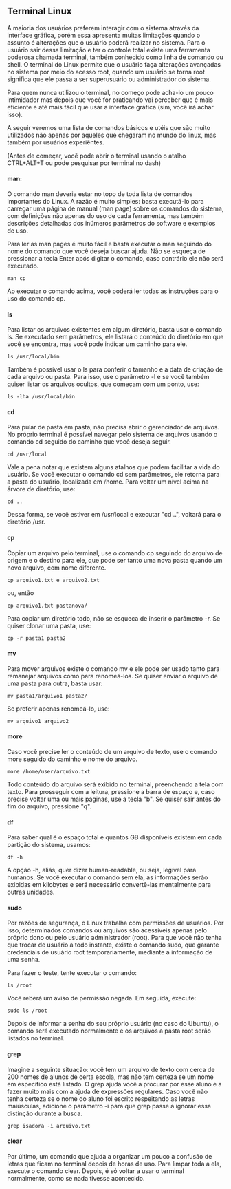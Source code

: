 
## Terminal Linux

A maioria dos usuários preferem interagir com o sistema através da interface gráfica, porém essa apresenta muitas limitações quando o assunto é alterações que o usuário poderá realizar no sistema. Para o usuário sair dessa limitação e ter o controle total existe uma ferramenta poderosa chamada terminal, também conhecido como linha de comando ou shell. O terminal do Linux permite que o usuário faça alterações avançadas no sistema por meio do acesso root, quando um usuário se torna root significa que ele passa a ser superusuário ou administrador do sistema. 

Para quem nunca utilizou o terminal, no começo pode acha-lo um pouco intimidador mas depois que você for praticando vai perceber que é mais eficiente e até mais fácil que usar a interface gráfica (sim, você irá achar isso).

A seguir veremos uma lista de comandos básicos e utéis que são muito utilizados não apenas por aqueles que chegaram no mundo do linux, mas também por usuários experiêntes.

(Antes de começar, você pode abrir o terminal usando o atalho CTRL+ALT+T ou pode pesquisar por terminal no dash)

#### man: 
O comando man deveria estar no topo de toda lista de comandos importantes do Linux. A razão é muito simples: basta executá-lo para carregar uma página de manual (man page) sobre os comandos do sistema, com definições não apenas do uso de cada ferramenta, mas também descrições detalhadas dos inúmeros parâmetros do software e exemplos de uso.

Para ler as man pages é muito fácil e basta executar o man seguindo do nome do comando que você deseja buscar ajuda. Não se esqueça de pressionar a tecla Enter após digitar o comando, caso contrário ele não será executado. 

```
man cp
```

Ao executar o comando acima, você poderá ler todas as instruções para o uso do comando cp.


#### ls
Para listar os arquivos existentes em algum diretório, basta usar o comando ls. Se executado sem parâmetros, ele listará o conteúdo do diretório em que você se encontra, mas você pode indicar um caminho para ele.

```
ls /usr/local/bin
```
Também é possível usar o ls para conferir o tamanho e a data de criação de cada arquivo ou pasta. Para isso, use o parâmetro -l e se você também quiser listar os arquivos ocultos, que começam com um ponto, use:

```
ls -lha /usr/local/bin
```


#### cd
Para pular de pasta em pasta, não precisa abrir o gerenciador de arquivos. No próprio terminal é possível navegar pelo sistema de arquivos usando o comando cd seguido do 
caminho que você deseja seguir.

```
cd /usr/local
```

Vale a pena notar que existem alguns atalhos que podem facilitar a vida do usuário. Se você executar o comando cd sem parâmetros, ele retorna para a pasta do usuário, localizada em /home. Para voltar um nível acima na árvore de diretório, use:

```
cd ..
```
Dessa forma, se você estiver em /usr/local e executar "cd ..", voltará para o diretório /usr.

#### cp
Copiar um arquivo pelo terminal, use o comando cp seguindo do arquivo de origem e o destino para ele, que pode ser tanto uma nova pasta quando um novo arquivo, com nome diferente.

```
cp arquivo1.txt e arquivo2.txt
```

ou, então

```
cp arquivo1.txt pastanova/
```

Para copiar um diretório todo, não se esqueca de inserir o parâmetro -r. Se quiser clonar uma pasta, use:

```
cp -r pasta1 pasta2
```

#### mv
Para mover arquivos existe o comando mv e ele pode ser usado tanto para remanejar arquivos como para renomeá-los. Se quiser enviar o arquivo de uma pasta para outra, basta usar:

```
mv pasta1/arquivo1 pasta2/
```

Se preferir apenas renomeá-lo, use:

```
mv arquivo1 arquivo2
```

#### more
Caso você precise ler o conteúdo de um arquivo de texto, use o comando more seguido do caminho e nome do arquivo.

```
more /home/user/arquivo.txt
```

Todo conteúdo do arquivo será exibido no terminal, preenchendo a tela com texto. Para prosseguir com a leitura, pressione a barra de espaço e, caso precise voltar uma ou mais páginas, use a tecla "b". Se quiser sair antes do fim do arquivo, pressione "q".

#### df
Para saber qual é o espaço total e quantos GB disponíveis existem em cada partição do sistema, usamos:

```
df -h
```

A opção -h, aliás, quer dizer human-readable, ou seja, legível para humanos. Se você executar o comando sem ela, as informações serão exibidas em kilobytes e será necessário convertê-las mentalmente para outras unidades.

#### sudo
Por razões de segurança, o Linux trabalha com permissões de usuários. Por isso, determinados comandos ou arquivos são acessíveis apenas pelo próprio dono ou pelo usuário administrador (root). Para que você não tenha que trocar de usuário a todo instante, existe o comando sudo, que garante credenciais de usuário root temporariamente, mediante a informação de uma senha.

Para fazer o teste, tente executar o comando:

```
ls /root
```

Você reberá um aviso de permissão negada. Em seguida, execute:

```
sudo ls /root
```

Depois de informar a senha do seu próprio usuário (no caso do Ubuntu), o comando será executado normalmente e os arquivos a pasta root serão listados no terminal.

#### grep
Imagine a seguinte situação: você tem um arquivo de texto com cerca de 200 nomes de alunos de certa escola, mas não tem certeza se um nome em específico está listado. O grep ajuda você a procurar por esse aluno e a fazer muito mais com a ajuda de expressões regulares. Caso você não tenha certeza se o nome do aluno foi escrito respeitando as letras maiúsculas, adicione o parâmetro -i para que grep passe a ignorar essa distinção durante a busca.

```
grep isadora -i arquivo.txt
```

#### clear
Por último, um comando que ajuda a organizar um pouco a confusão de letras que ficam no terminal depois de horas de uso. Para limpar toda a ela, execute o comando clear. Depois, é só voltar a usar o terminal normalmente, como se nada tivesse acontecido.

